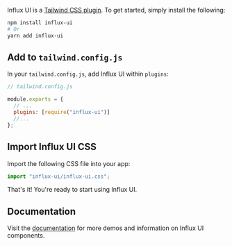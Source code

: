 Influx UI is a [Tailwind CSS plugin](https://v1.tailwindcss.com/docs/plugins). To get started, simply install the following:

```bash
npm install influx-ui
# Or
yarn add influx-ui
```

## Add to `tailwind.config.js`

In your `tailwind.config.js`, add Influx UI within `plugins`:

```js
// tailwind.config.js

module.exports = {
  // ...
  plugins: [require("influx-ui")]
  //...
};
```

## Import Influx UI CSS

Import the following CSS file into your app:

```js
import "influx-ui/influx-ui.css";
```

That's it! You're ready to start using Influx UI.

## Documentation

Visit the [documentation](https://influx-ui.durk.dev) for more demos and information on Influx UI components.